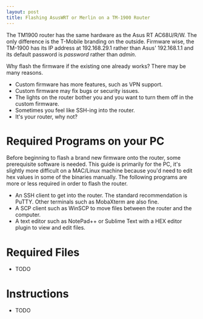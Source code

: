 ```yaml
---
layout: post
title: Flashing AsusWRT or Merlin on a TM-1900 Router
---
```


The TM1900 router has the same hardware as the Asus RT AC68U/R/W. The only difference is the T-Mobile branding on the outside. Firmware wise, the TM-1900 has its IP address at 192.168.29.1 rather than Asus' 192.168.1.1 and its default password is *password* rather than *admin*. 

Why flash the firmware if the existing one already works? There may be many reasons. 
- Custom firmware has more features, such as VPN support.
- Custom firmware may fix bugs or security issues.
- The lights on the router bother you and you want to turn them off in the custom firmware.
- Sometimes you feel like SSH-ing into the router.
- It's your router, why not?

# Required Programs on your PC
Before beginning to flash a brand new firmware onto the router, some prerequisite software is needed. This guide is primarily for the PC, it's slightly more difficult on a MAC/Linux machine because you'd need to edit hex values in some of the binaries manually. The following programs are more or less required in order to flash the router.
- An SSH client to get into the router. The standard recommendation is PuTTY. Other terminals such as MobaXterm are also fine.
- A SCP client such as WinSCP to move files between the router and the computer.
- A text editor such as NotePad++ or Sublime Text with a HEX editor plugin to view and edit files.

# Required Files
* TODO
# Instructions
* TODO
